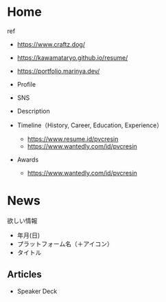 # Home

ref

- https://www.craftz.dog/
- https://kawamataryo.github.io/resume/
- https://portfolio.marinya.dev/

- Profile
- SNS
- Description
- Timeline（History, Career, Education, Experience）
  - https://www.resume.id/pvcresin
  - https://www.wantedly.com/id/pvcresin
- Awards
  - https://www.wantedly.com/id/pvcresin

# News

欲しい情報

- 年月(日)
- プラットフォーム名（＋アイコン）
- タイトル

## Articles

- Speaker Deck
